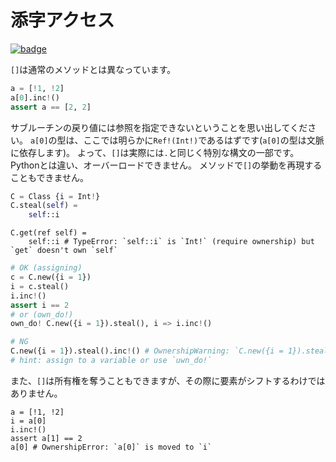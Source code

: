 # 添字アクセス

[![badge](https://img.shields.io/endpoint.svg?url=https%3A%2F%2Fgezf7g7pd5.execute-api.ap-northeast-1.amazonaws.com%2Fdefault%2Fsource_up_to_date%3Fowner%3Derg-lang%26repos%3Derg%26ref%3Dmain%26path%3Ddoc/EN/syntax/container_ownership.md%26commit_hash%3D20aa4f02b994343ab9600317cebafa2b20676467)](https://gezf7g7pd5.execute-api.ap-northeast-1.amazonaws.com/default/source_up_to_date?owner=erg-lang&repos=erg&ref=main&path=doc/EN/syntax/container_ownership.md&commit_hash=20aa4f02b994343ab9600317cebafa2b20676467)

`[]`は通常のメソッドとは異なっています。

```python
a = [!1, !2]
a[0].inc!()
assert a == [2, 2]
```

サブルーチンの戻り値には参照を指定できないということを思い出してください。
`a[0]`の型は、ここでは明らかに`Ref!(Int!)`であるはずです(`a[0]`の型は文脈に依存します)。
よって、`[]`は実際には`.`と同じく特別な構文の一部です。Pythonとは違い、オーバーロードできません。
メソッドで`[]`の挙動を再現することもできません。

```python
C = Class {i = Int!}
C.steal(self) =
    self::i
```

```python,compile_fail
C.get(ref self) =
    self::i # TypeError: `self::i` is `Int!` (require ownership) but `get` doesn't own `self`
```

```python
# OK (assigning)
c = C.new({i = 1})
i = c.steal()
i.inc!()
assert i == 2
# or (own_do!)
own_do! C.new({i = 1}).steal(), i => i.inc!()
```

```python
# NG
C.new({i = 1}).steal().inc!() # OwnershipWarning: `C.new({i = 1}).steal()` is not owned by anyone
# hint: assign to a variable or use `uwn_do!`
```

また、`[]`は所有権を奪うこともできますが、その際に要素がシフトするわけではありません。

```python,compile_fail
a = [!1, !2]
i = a[0]
i.inc!()
assert a[1] == 2
a[0] # OwnershipError: `a[0]` is moved to `i`
```
